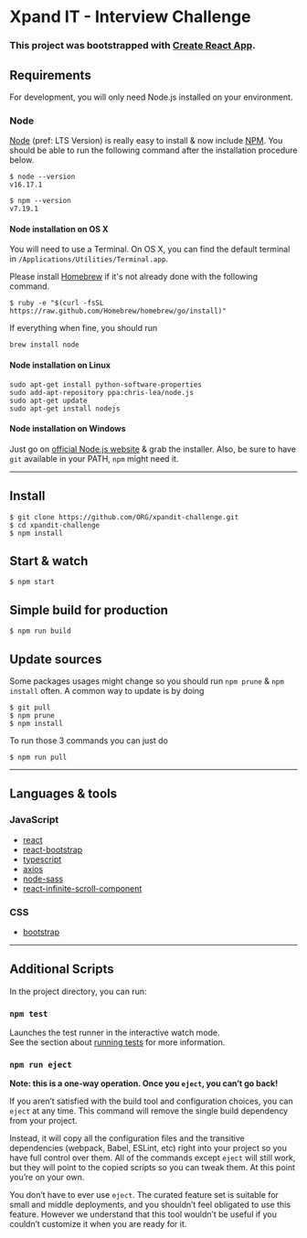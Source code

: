 # Xpand IT - Interview Challenge

### This project was bootstrapped with [Create React App](https://github.com/facebook/create-react-app).

## Requirements

For development, you will only need Node.js installed on your environment.

### Node

[Node](http://nodejs.org/) (pref: LTS Version) is really easy to install & now include [NPM](https://npmjs.org/).
You should be able to run the following command after the installation procedure
below.

    $ node --version
    v16.17.1

    $ npm --version
    v7.19.1

#### Node installation on OS X

You will need to use a Terminal. On OS X, you can find the default terminal in
`/Applications/Utilities/Terminal.app`.

Please install [Homebrew](http://brew.sh/) if it's not already done with the following command.

    $ ruby -e "$(curl -fsSL https://raw.github.com/Homebrew/homebrew/go/install)"

If everything when fine, you should run

    brew install node

#### Node installation on Linux

    sudo apt-get install python-software-properties
    sudo add-apt-repository ppa:chris-lea/node.js
    sudo apt-get update
    sudo apt-get install nodejs

#### Node installation on Windows

Just go on [official Node.js website](http://nodejs.org/) & grab the installer.
Also, be sure to have `git` available in your PATH, `npm` might need it.

---

## Install

    $ git clone https://github.com/ORG/xpandit-challenge.git
    $ cd xpandit-challenge
    $ npm install

## Start & watch

    $ npm start

## Simple build for production

    $ npm run build

## Update sources

Some packages usages might change so you should run `npm prune` & `npm install` often.
A common way to update is by doing

    $ git pull
    $ npm prune
    $ npm install

To run those 3 commands you can just do

    $ npm run pull

---

## Languages & tools

### JavaScript

- [react](http://facebook.github.io/react)
- [react-bootstrap](https://react-bootstrap.github.io)
- [typescript](https://www.typescriptlang.org)
- [axios](https://github.com/axios/axios)
- [node-sass](https://github.com/sass/node-sass)
- [react-infinite-scroll-component](https://github.com/ankeetmaini/react-infinite-scroll-component)

### CSS

- [bootstrap](https://getbootstrap.com/docs/5.1/getting-started/introduction/)

---

## Additional Scripts

In the project directory, you can run:

### `npm test`

Launches the test runner in the interactive watch mode.\
See the section about [running tests](https://facebook.github.io/create-react-app/docs/running-tests) for more information.

### `npm run eject`

**Note: this is a one-way operation. Once you `eject`, you can’t go back!**

If you aren’t satisfied with the build tool and configuration choices, you can `eject` at any time. This command will remove the single build dependency from your project.

Instead, it will copy all the configuration files and the transitive dependencies (webpack, Babel, ESLint, etc) right into your project so you have full control over them. All of the commands except `eject` will still work, but they will point to the copied scripts so you can tweak them. At this point you’re on your own.

You don’t have to ever use `eject`. The curated feature set is suitable for small and middle deployments, and you shouldn’t feel obligated to use this feature. However we understand that this tool wouldn’t be useful if you couldn’t customize it when you are ready for it.
